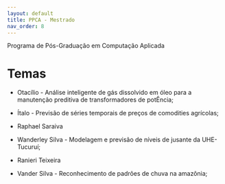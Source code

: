 ```yaml
---
layout: default
title: PPCA - Mestrado
nav_order: 8
---
```


Programa de Pós-Graduação em Computação Aplicada

# Temas

- Otacílio - Análise inteligente de gás dissolvido em óleo para a manutenção preditiva de transformadores de potÊncia;
  
- Ítalo - Previsão de séries temporais de preços de comodities agrícolas;

- Raphael Saraiva

- Wanderley Silva - Modelagem e previsão de níveis de jusante da UHE-Tucuruí;

- Ranieri Teixeira

- Vander Silva - Reconhecimento de padrões de chuva na amazônia;